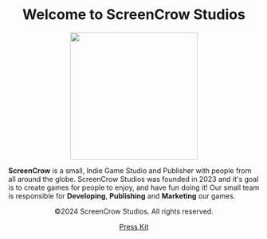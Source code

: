 <div align="center">
  <h1>Welcome to ScreenCrow Studios</h1>
</div>

<div align="center">
  <img src='https://github.com/user-attachments/assets/dd92bf9b-7058-44f4-83b6-8ca089342c8c' width='256'/>
</div>

<p>
  <b>ScreenCrow</b> is a small, Indie Game Studio and Publisher with people from all around the globe. ScreenCrow Studios was founded in 2023 and it's goal is to create games for people to enjoy, and have fun doing it! Our small team is responsible for <b>Developing</b>, <b>Publishing</b> and <b>Marketing</b> our games.
</p>

<div align="center">
    <p>©2024 ScreenCrow Studios. All rights reserved.</p>
    <p><a href="https://drive.google.com/drive/u/1/folders/1Xi31wZx90GnJ_Y-2zC4qr2-O7y2Rhu9y">Press Kit</a></p>
</div>
